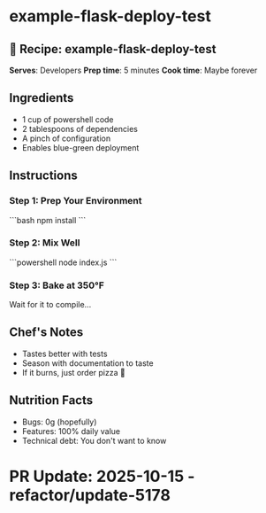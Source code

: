 # example-flask-deploy-test

## 🍳 Recipe: example-flask-deploy-test

**Serves**: Developers
**Prep time**: 5 minutes
**Cook time**: Maybe forever

## Ingredients

- 1 cup of powershell code
- 2 tablespoons of dependencies
- A pinch of configuration
- Enables blue-green deployment

## Instructions

### Step 1: Prep Your Environment

\`\`\`bash
npm install
\`\`\`

### Step 2: Mix Well

\`\`\`powershell
node index.js
\`\`\`

### Step 3: Bake at 350°F

Wait for it to compile...

## Chef's Notes

- Tastes better with tests
- Season with documentation to taste
- If it burns, just order pizza 🍕

## Nutrition Facts

- Bugs: 0g (hopefully)
- Features: 100% daily value
- Technical debt: You don't want to know

# PR Update: 2025-10-15 - refactor/update-5178
